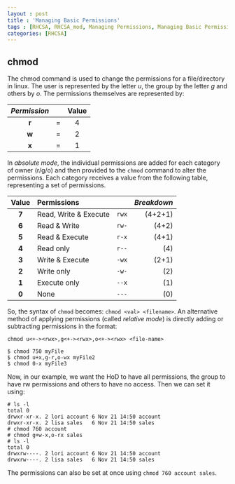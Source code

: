 ```yaml
---
layout : post
title : 'Managing Basic Permissions'
tags : [RHCSA, RHCSA_mod, Managing Permissions, Managing Basic Permissions]
categories: [RHCSA]
---
```



## chmod

The chmod command is used to change the permissions for a file/directory
in linux. The user is represented by the letter *u*, the group by the
letter *g* and others by *o*. The permissions themselves are represented
by:

| *Permission* |    | **Value** |
| :----------: | :-: | :-------: |
|    **r**     | \= |     4     |
|    **w**     | \= |     2     |
|    **x**     | \= |     1     |

In *absolute mode*, the individual permissions are added for each
category of owner (r/g/o) and then provided to the `chmod` command to
alter the permissions. Each category receives a value from the following
table, representing a set of permissions.

| **Value** | **Permissions**       |       | *Breakdown* |
| :-------: | :-------------------- | :---: | ----------: |
|   **7**   | Read, Write & Execute | `rwx` |     (4+2+1) |
|   **6**   | Read & Write          | `rw-` |       (4+2) |
|   **5**   | Read & Execute        | `r-x` |       (4+1) |
|   **4**   | Read only             | `r--` |         (4) |
|   **3**   | Write & Execute       | `-wx` |       (2+1) |
|   **2**   | Write only            | `-w-` |         (2) |
|   **1**   | Execute only          | `--x` |         (1) |
|   **0**   | None                  | `---` |         (0) |

So, the syntax of `chmod` becomes: `chmod <val> <filename>`. An
alternative method of applying permissions (called *relative mode*) is
directly adding or subtracting permissions in the format:

`chmod u<+-><rwx>,g<+-><rwx>,o<+-><rwx> <file-name>`

``` console
$ chmod 750 myFile
$ chmod u+x,g-r,o-wx myFile2
$ chmod 0-x myFile3
```

Now, in our example, we want the HoD to have all permissions, the group
to have rw permissions and others to have no access. Then we can set it
using:

``` console
# ls -l
total 0
drwxr-xr-x. 2 lori account 6 Nov 21 14:50 account
drwxr-xr-x. 2 lisa sales   6 Nov 21 14:50 sales
# chmod 760 account
# chmod g+w-x,o-rx sales
# ls -l
total 0
drwxrw----. 2 lori account 6 Nov 21 14:50 account
drwxrw----. 2 lisa sales   6 Nov 21 14:50 sales
```

The permissions can also be set at once using `chmod 760 account sales`.
